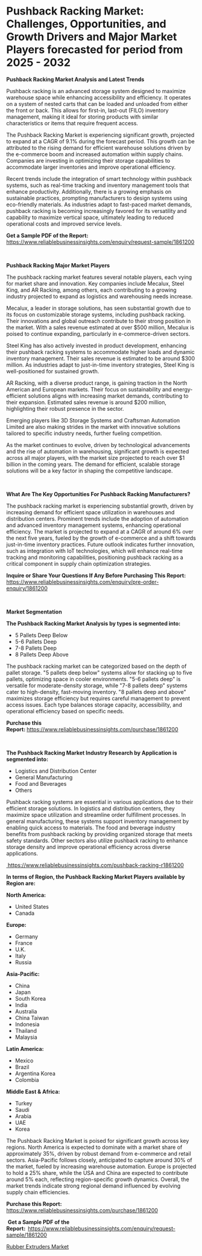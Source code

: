 <p><h1>Pushback Racking Market: Challenges, Opportunities, and Growth Drivers and Major Market Players forecasted for period from 2025 - 2032</h1></p><p><strong>Pushback Racking Market Analysis and Latest Trends</strong></p>
<p><p>Pushback racking is an advanced storage system designed to maximize warehouse space while enhancing accessibility and efficiency. It operates on a system of nested carts that can be loaded and unloaded from either the front or back. This allows for first-in, last-out (FILO) inventory management, making it ideal for storing products with similar characteristics or items that require frequent access.</p><p>The Pushback Racking Market is experiencing significant growth, projected to expand at a CAGR of 9.1% during the forecast period. This growth can be attributed to the rising demand for efficient warehouse solutions driven by the e-commerce boom and increased automation within supply chains. Companies are investing in optimizing their storage capabilities to accommodate larger inventories and improve operational efficiency.</p><p>Recent trends include the integration of smart technology within pushback systems, such as real-time tracking and inventory management tools that enhance productivity. Additionally, there is a growing emphasis on sustainable practices, prompting manufacturers to design systems using eco-friendly materials. As industries adapt to fast-paced market demands, pushback racking is becoming increasingly favored for its versatility and capability to maximize vertical space, ultimately leading to reduced operational costs and improved service levels.</p></p>
<p><strong>Get a Sample PDF of the Report:&nbsp;</strong> <a href="https://www.reliablebusinessinsights.com/enquiry/request-sample/1861200?utm_campaign=3385&utm_medium=2&utm_source=Github&utm_content=ia&utm_term=11042025&utm_id=pushback-racking">https://www.reliablebusinessinsights.com/enquiry/request-sample/1861200</a></p>
<p>&nbsp;</p>
<p><strong>Pushback Racking Major Market Players</strong></p>
<p><p>The pushback racking market features several notable players, each vying for market share and innovation. Key companies include Mecalux, Steel King, and AR Racking, among others, each contributing to a growing industry projected to expand as logistics and warehousing needs increase.</p><p>Mecalux, a leader in storage solutions, has seen substantial growth due to its focus on customizable storage systems, including pushback racking. Their innovations and global outreach contribute to their strong position in the market. With a sales revenue estimated at over $500 million, Mecalux is poised to continue expanding, particularly in e-commerce-driven sectors.</p><p>Steel King has also actively invested in product development, enhancing their pushback racking systems to accommodate higher loads and dynamic inventory management. Their sales revenue is estimated to be around $300 million. As industries adapt to just-in-time inventory strategies, Steel King is well-positioned for sustained growth.</p><p>AR Racking, with a diverse product range, is gaining traction in the North American and European markets. Their focus on sustainability and energy-efficient solutions aligns with increasing market demands, contributing to their expansion. Estimated sales revenue is around $200 million, highlighting their robust presence in the sector.</p><p>Emerging players like 3D Storage Systems and Craftsman Automation Limited are also making strides in the market with innovative solutions tailored to specific industry needs, further fueling competition.</p><p>As the market continues to evolve, driven by technological advancements and the rise of automation in warehousing, significant growth is expected across all major players, with the market size projected to reach over $1 billion in the coming years. The demand for efficient, scalable storage solutions will be a key factor in shaping the competitive landscape.</p></p>
<p>&nbsp;</p>
<p><strong>What Are The Key Opportunities For Pushback Racking Manufacturers?</strong></p>
<p><p>The pushback racking market is experiencing substantial growth, driven by increasing demand for efficient space utilization in warehouses and distribution centers. Prominent trends include the adoption of automation and advanced inventory management systems, enhancing operational efficiency. The market is projected to expand at a CAGR of around 6% over the next five years, fueled by the growth of e-commerce and a shift towards just-in-time inventory practices. Future outlook indicates further innovation, such as integration with IoT technologies, which will enhance real-time tracking and monitoring capabilities, positioning pushback racking as a critical component in supply chain optimization strategies.</p></p>
<p><strong>Inquire or Share Your Questions If Any Before Purchasing This Report:</strong> <a href="https://www.reliablebusinessinsights.com/enquiry/pre-order-enquiry/1861200?utm_campaign=3385&utm_medium=2&utm_source=Github&utm_content=ia&utm_term=11042025&utm_id=pushback-racking">https://www.reliablebusinessinsights.com/enquiry/pre-order-enquiry/1861200</a></p>
<p>&nbsp;</p>
<p><strong>Market Segmentation</strong></p>
<p><strong>The Pushback Racking Market Analysis by types is segmented into:</strong></p>
<p><ul><li>5 Pallets Deep Below</li><li>5-6 Pallets Deep</li><li>7-8 Pallets Deep</li><li>8 Pallets Deep Above</li></ul></p>
<p><p>The pushback racking market can be categorized based on the depth of pallet storage. "5 pallets deep below" systems allow for stacking up to five pallets, optimizing space in cooler environments. "5-6 pallets deep" is versatile for moderate-density storage, while "7-8 pallets deep" systems cater to high-density, fast-moving inventory. "8 pallets deep and above" maximizes storage efficiency but requires careful management to prevent access issues. Each type balances storage capacity, accessibility, and operational efficiency based on specific needs.</p></p>
<p><strong>Purchase this Report:&nbsp;</strong><a href="https://www.reliablebusinessinsights.com/purchase/1861200?utm_campaign=3385&utm_medium=2&utm_source=Github&utm_content=ia&utm_term=11042025&utm_id=pushback-racking">https://www.reliablebusinessinsights.com/purchase/1861200</a></p>
<p>&nbsp;</p>
<p><strong>The Pushback Racking Market Industry Research by Application is segmented into:</strong></p>
<p><ul><li>Logistics and Distribution Center</li><li>General Manufacturing</li><li>Food and Beverages</li><li>Others</li></ul></p>
<p><p>Pushback racking systems are essential in various applications due to their efficient storage solutions. In logistics and distribution centers, they maximize space utilization and streamline order fulfillment processes. In general manufacturing, these systems support inventory management by enabling quick access to materials. The food and beverage industry benefits from pushback racking by providing organized storage that meets safety standards. Other sectors also utilize pushback racking to enhance storage density and improve operational efficiency across diverse applications.</p></p>
<p><a href="https://www.reliablebusinessinsights.com/pushback-racking-r1861200?utm_campaign=3385&utm_medium=2&utm_source=Github&utm_content=ia&utm_term=11042025&utm_id=pushback-racking">&nbsp;https://www.reliablebusinessinsights.com/pushback-racking-r1861200</a></p>
<p><strong>In terms of Region, the Pushback Racking Market Players available by Region are:</strong></p>
<p>
    <p> <strong> North America: </strong>
        <ul>
            <li>United States</li>
            <li>Canada</li>
        </ul>
        </p> 
    <p> <strong> Europe: </strong>
        <ul>
            <li>Germany</li>
            <li>France</li>
            <li>U.K.</li>
            <li>Italy</li>
            <li>Russia</li>
        </ul>
        </p> 
    <p> <strong> Asia-Pacific: </strong>
        <ul>
            <li>China</li>
            <li>Japan</li>
            <li>South Korea</li>
            <li>India</li>
            <li>Australia</li>
            <li>China Taiwan</li>
            <li>Indonesia</li>
            <li>Thailand</li>
            <li>Malaysia</li>
        </ul>
        </p> 
    <p> <strong> Latin America: </strong>
        <ul>
            <li>Mexico</li>
            <li>Brazil</li>
            <li>Argentina Korea</li>
            <li>Colombia</li>
        </ul>
        </p> 
    <p> <strong> Middle East & Africa: </strong>
        <ul>
            <li>Turkey</li>
            <li>Saudi</li>
            <li>Arabia</li>
            <li>UAE</li>
            <li>Korea</li>
        </ul>
    </p>
    </p>
<p><p>The Pushback Racking Market is poised for significant growth across key regions. North America is expected to dominate with a market share of approximately 35%, driven by robust demand from e-commerce and retail sectors. Asia-Pacific follows closely, anticipated to capture around 30% of the market, fueled by increasing warehouse automation. Europe is projected to hold a 25% share, while the USA and China are expected to contribute around 5% each, reflecting region-specific growth dynamics. Overall, the market trends indicate strong regional demand influenced by evolving supply chain efficiencies.</p></p>
<p><strong>Purchase this Report: </strong><a href="https://www.reliablebusinessinsights.com/purchase/1861200?utm_campaign=3385&utm_medium=2&utm_source=Github&utm_content=ia&utm_term=11042025&utm_id=pushback-racking">https://www.reliablebusinessinsights.com/purchase/1861200</a></p>
<p>&nbsp;<strong>Get a Sample PDF of the Report:&nbsp;&nbsp;</strong><a href="https://www.reliablebusinessinsights.com/enquiry/request-sample/1861200?utm_campaign=3385&utm_medium=2&utm_source=Github&utm_content=ia&utm_term=11042025&utm_id=pushback-racking">https://www.reliablebusinessinsights.com/enquiry/request-sample/1861200</a></p>
<p><strong></strong></p>
<p><p><a href="https://github.com/pomasifilo/Market-Research-Report-List-1/blob/main/rubber-extruders-market.md?utm_campaign=3385&utm_medium=2&utm_source=Github&utm_content=ia&utm_term=11042025&utm_id=pushback-racking">Rubber Extruders Market</a></p></p>